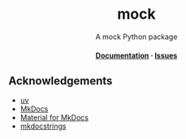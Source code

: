 <div align="center">
  <h1><b>mock</b></h1>
  <p>
    A mock Python package
  </p>

  <h4>
    <a href="https://ss249tp-mock.readthedocs.io">Documentation</a>
  <span> · </span>
    <a href="https://github.com/ss249tp/mock/issues">Issues</a>
  </h4>
</div>


## Acknowledgements

- [uv](https://github.com/astral-sh/uv)
- [MkDocs](https://github.com/mkdocs/mkdocs)
- [Material for MkDocs](https://github.com/squidfunk/mkdocs-material)
- [mkdocstrings](https://github.com/mkdocstrings/mkdocstrings)
